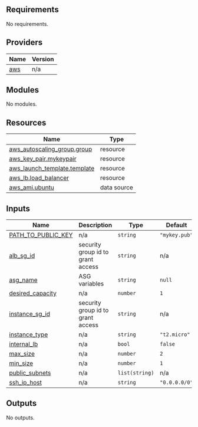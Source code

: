 <!-- BEGIN_TF_DOCS -->
## Requirements

No requirements.

## Providers

| Name | Version |
|------|---------|
| <a name="provider_aws"></a> [aws](#provider\_aws) | n/a |

## Modules

No modules.

## Resources

| Name | Type |
|------|------|
| [aws_autoscaling_group.group](https://registry.terraform.io/providers/hashicorp/aws/latest/docs/resources/autoscaling_group) | resource |
| [aws_key_pair.mykeypair](https://registry.terraform.io/providers/hashicorp/aws/latest/docs/resources/key_pair) | resource |
| [aws_launch_template.template](https://registry.terraform.io/providers/hashicorp/aws/latest/docs/resources/launch_template) | resource |
| [aws_lb.load_balancer](https://registry.terraform.io/providers/hashicorp/aws/latest/docs/resources/lb) | resource |
| [aws_ami.ubuntu](https://registry.terraform.io/providers/hashicorp/aws/latest/docs/data-sources/ami) | data source |

## Inputs

| Name | Description | Type | Default | Required |
|------|-------------|------|---------|:--------:|
| <a name="input_PATH_TO_PUBLIC_KEY"></a> [PATH\_TO\_PUBLIC\_KEY](#input\_PATH\_TO\_PUBLIC\_KEY) | n/a | `string` | `"mykey.pub"` | no |
| <a name="input_alb_sg_id"></a> [alb\_sg\_id](#input\_alb\_sg\_id) | security group id to grant access | `string` | n/a | yes |
| <a name="input_asg_name"></a> [asg\_name](#input\_asg\_name) | ASG variables | `string` | `null` | no |
| <a name="input_desired_capacity"></a> [desired\_capacity](#input\_desired\_capacity) | n/a | `number` | `1` | no |
| <a name="input_instance_sg_id"></a> [instance\_sg\_id](#input\_instance\_sg\_id) | security group id to grant access | `string` | n/a | yes |
| <a name="input_instance_type"></a> [instance\_type](#input\_instance\_type) | n/a | `string` | `"t2.micro"` | no |
| <a name="input_internal_lb"></a> [internal\_lb](#input\_internal\_lb) | n/a | `bool` | `false` | no |
| <a name="input_max_size"></a> [max\_size](#input\_max\_size) | n/a | `number` | `2` | no |
| <a name="input_min_size"></a> [min\_size](#input\_min\_size) | n/a | `number` | `1` | no |
| <a name="input_public_subnets"></a> [public\_subnets](#input\_public\_subnets) | n/a | `list(string)` | n/a | yes |
| <a name="input_ssh_ip_host"></a> [ssh\_ip\_host](#input\_ssh\_ip\_host) | n/a | `string` | `"0.0.0.0/0"` | no |

## Outputs

No outputs.
<!-- END_TF_DOCS -->